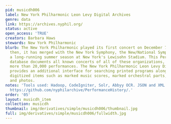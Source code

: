 ```yaml
---
pid: musicdh006
label: New York Philharmonic Leon Levy Digital Archives
genre: data
link: https://archives.nyphil.org/
status: active
open_access: 'TRUE'
creators: Barbara Haws
stewards: New York Philharmonic
blurb: The New York Philharmonic played its first concert on December 7, 1842. Since
  then, it has merged with the New York Symphony, the New/National Symphony, and had
  a long-running summer season at New York's Lewisohn Stadium. This Performance History
  database documents all known concerts of all of these organizations, amounting to
  more than 20,000 performances. The New York Philharmonic Leon Levy Digital Archives
  provides an additional interface for searching printed programs alongside other
  digitized items such as marked music scores, marked orchestral parts, business records,
  and photos.
notes: 'Tools used: Hadoop, CodeIgniter, Solr, Abbyy OCR. JSON and XML formats at
  https://github.com/nyphilarchive/PerformanceHistory/.'
order: '05'
layout: musicdh_item
collection: musicdh
thumbnail: img/derivatives/simple/musicdh006/thumbnail.jpg
full: img/derivatives/simple/musicdh006/fullwidth.jpg
---
```

